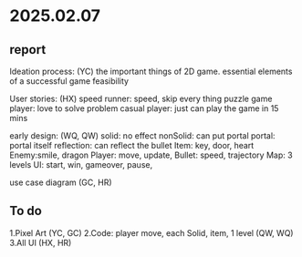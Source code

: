 # 2025.02.07

## report

Ideation process: (YC)
    the important things of 2D game.
    essential elements of a successful game
    feasibility

User stories: (HX)
    speed runner: speed, skip every thing
    puzzle game player: love to solve problem
    casual player: just can play the game in 15 mins

early design: (WQ, QW)
    solid: no effect
    nonSolid: can put portal
    portal: portal itself
    reflection: can reflect the bullet
    Item: key, door, heart
    Enemy:smile, dragon
    Player: move, update, 
    Bullet: speed, trajectory
    Map: 3 levels
    UI: start, win, gameover, pause, 

use case diagram (GC, HR)

## To do
1.Pixel Art (YC, GC)
2.Code: player move, each Solid, item, 1 level (QW, WQ)
3.All UI (HX, HR)